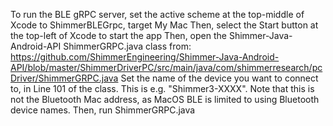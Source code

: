 To run the BLE gRPC server, set the active scheme at the top-middle of Xcode to ShimmerBLEGrpc, target My Mac
Then, select the Start button at the top-left of Xcode to start the app
Then, open the Shimmer-Java-Android-API ShimmerGRPC.java class from: https://github.com/ShimmerEngineering/Shimmer-Java-Android-API/blob/master/ShimmerDriverPC/src/main/java/com/shimmerresearch/pcDriver/ShimmerGRPC.java
Set the name of the device you want to connect to, in Line 101 of the class. This is e.g. "Shimmer3-XXXX". 
Note that this is not the Bluetooth Mac address, as MacOS BLE is limited to using Bluetooth device names.
Then, run ShimmerGRPC.java
